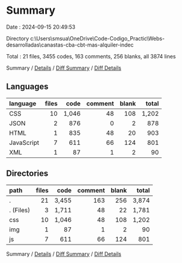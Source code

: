 # Summary

Date : 2024-09-15 20:49:53

Directory c:\\Users\\smsua\\OneDrive\\Code-Codigo_Practic\\Webs-desarrolladas\\canastas-cba-cbt-mas-alquiler-indec

Total : 21 files,  3455 codes, 163 comments, 256 blanks, all 3874 lines

Summary / [Details](details.md) / [Diff Summary](diff.md) / [Diff Details](diff-details.md)

## Languages
| language | files | code | comment | blank | total |
| :--- | ---: | ---: | ---: | ---: | ---: |
| CSS | 10 | 1,046 | 48 | 108 | 1,202 |
| JSON | 2 | 876 | 0 | 2 | 878 |
| HTML | 1 | 835 | 48 | 20 | 903 |
| JavaScript | 7 | 611 | 66 | 124 | 801 |
| XML | 1 | 87 | 1 | 2 | 90 |

## Directories
| path | files | code | comment | blank | total |
| :--- | ---: | ---: | ---: | ---: | ---: |
| . | 21 | 3,455 | 163 | 256 | 3,874 |
| . (Files) | 3 | 1,711 | 48 | 22 | 1,781 |
| css | 10 | 1,046 | 48 | 108 | 1,202 |
| img | 1 | 87 | 1 | 2 | 90 |
| js | 7 | 611 | 66 | 124 | 801 |

Summary / [Details](details.md) / [Diff Summary](diff.md) / [Diff Details](diff-details.md)
